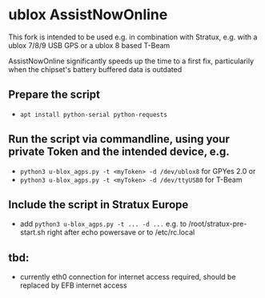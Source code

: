 # ublox AssistNowOnline
This fork is intended to be used e.g. in combination with Stratux, e.g. with a ublox 7/8/9 USB GPS or a ublox 8 based T-Beam

AssistNowOnline significantly speeds up the time to a first fix, particularily when the chipset's battery buffered data is outdated

## Prepare the script
- `apt install python-serial python-requests`

## Run the script via commandline, using your private Token and the intended device, e.g.
- `python3 u-blox_agps.py -t <myToken> -d /dev/ublox8` for GPYes 2.0 or
- `python3 u-blox_agps.py -t <myToken> -d /dev/ttyUSB0` for T-Beam

## Include the script in Stratux Europe
- add `python3 u-blox_agps.py -t ... -d ...` e.g. to /root/stratux-pre-start.sh right after echo powersave or to /etc/rc.local

## tbd:
- currently eth0 connection for internet access required, should be replaced by EFB internet access
